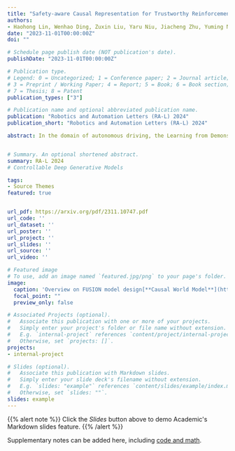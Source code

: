 ```yaml
---
title: "Safety-aware Causal Representation for Trustworthy Reinforcement Learning in Autonomous Driving"
authors:
- Haohong Lin, Wenhao Ding, Zuxin Liu, Yaru Niu, Jiacheng Zhu, Yuming Niu, Ding Zhao
date: "2023-11-01T00:00:00Z"
doi: ""

# Schedule page publish date (NOT publication's date).
publishDate: "2023-11-01T00:00:00Z"

# Publication type.
# Legend: 0 = Uncategorized; 1 = Conference paper; 2 = Journal article;
# 3 = Preprint / Working Paper; 4 = Report; 5 = Book; 6 = Book section;
# 7 = Thesis; 8 = Patent
publication_types: ["3"]

# Publication name and optional abbreviated publication name.
publication: "Robotics and Automation Letters (RA-L) 2024"
publication_short: "Robotics and Automation Letters (RA-L) 2024"

abstract: In the domain of autonomous driving, the Learning from Demonstration (LfD) paradigm has exhibited notable efficacy in addressing sequential decision-making problems. However, consistently achieving safety in varying traffic contexts, especially in safety-critical scenarios, poses a significant challenge due to the long-tailed and unforeseen scenarios absent from offline datasets. In this paper, we introduce the saFety-aware strUctured Scenario representatION (FUSION), a pioneering methodology conceived to facilitate the learning of an adaptive end-to-end driving policy by leveraging structured scenario information. FUSION capitalizes on the causal relationships between decomposed reward, cost, state, and action space, constructing a framework for structured sequential reasoning under dynamic traffic environments. We conduct rigorous evaluations in two typical real-world settings of distribution shift in autonomous vehicles, demonstrating the good balance between safety cost and utility reward of FUSION compared to contemporary state-of-the-art safety-aware LfD baselines. Empirical evidence under diverse driving scenarios attests that FUSION significantly enhances the safety and generalizability of autonomous driving agents, even in the face of challenging and unseen environments. Furthermore, our ablation studies reveal noticeable improvements in the integration of causal representation into the safe offline RL problem.


# Summary. An optional shortened abstract.
summary: RA-L 2024
# Controllable Deep Generative Models

tags:
- Source Themes
featured: true


url_pdf: https://arxiv.org/pdf/2311.10747.pdf
url_code: ''
url_dataset: ''
url_poster: ''
url_project: ''
url_slides: ''
url_source: ''
url_video: ''

# Featured image
# To use, add an image named `featured.jpg/png` to your page's folder. 
image:
  caption: 'Overview on FUSION model design[**Causal World Model**](https://unsplash.com/photos/s9CC2SKySJM)'
  focal_point: ""
  preview_only: false

# Associated Projects (optional).
#   Associate this publication with one or more of your projects.
#   Simply enter your project's folder or file name without extension.
#   E.g. `internal-project` references `content/project/internal-project/index.md`.
#   Otherwise, set `projects: []`.
projects:
- internal-project

# Slides (optional).
#   Associate this publication with Markdown slides.
#   Simply enter your slide deck's filename without extension.
#   E.g. `slides: "example"` references `content/slides/example/index.md`.
#   Otherwise, set `slides: ""`.
slides: example
---
```


{{% alert note %}}
Click the *Slides* button above to demo Academic's Markdown slides feature.
{{% /alert %}}

Supplementary notes can be added here, including [code and math](https://sourcethemes.com/academic/docs/writing-markdown-latex/).
